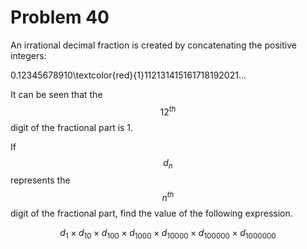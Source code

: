 # Problem 40

An irrational decimal fraction is created by concatenating the positive integers:

0.12345678910\textcolor{red}{1}112131415161718192021...

It can be seen that the $$12^{th}$$ digit of the fractional part is 1.

If $$d_n$$ represents the $$n^{th}$$ digit of the fractional part, find the value of the following expression.

$$d_1 × d_{10} × d_{100} × d_{1000} × d_{10000} × d_{100000} × d_{1000000}$$